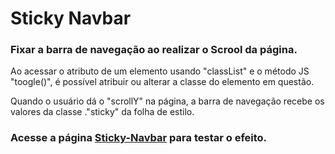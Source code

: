 # Sticky Navbar

### Fixar a barra de navegação ao realizar o Scrool da página.

Ao acessar o atributo de um elemento usando "classList" e o método JS "toogle()", é possível atribuir ou alterar a classe do elemento em questão.

Quando o usuário dá o "scrollY" na página, a barra de navegação recebe os valores da classe ."sticky" da folha de estilo.

### Acesse a página [Sticky-Navbar]() para testar o efeito.